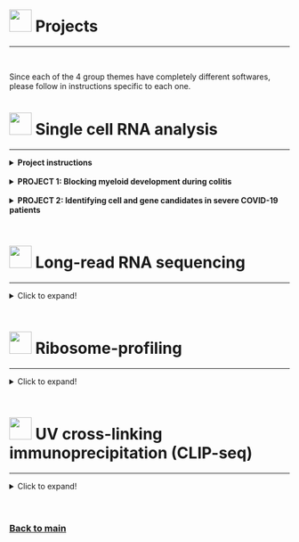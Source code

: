 # <img border="0" src="https://www.svgrepo.com/show/1025/task.svg" width="40" height="40"> Projects

***

<br/>

Since each of the 4 group themes have completely different softwares, please follow in instructions specific to each one.

# <img border="0" src="/SchoolRNA2020/logos/single_cell.png" width="40" height="40"> Single cell RNA analysis
***

<details>
<summary>
<b>Project instructions</b>
</summary>

<br/>

Main Presentation: [Single-cell RNA-seq Data Analysis Overview](single_cell/single_cell.pdf)

<br/>

Please follow the [pre-course instructions](precourse.md) in order to install all necessary software and packages.

The proposed educational plan for single cell RNA-seq data analysis project will be done using the Project-based learning (a.k.a. PBL) approach. This way, rather than having lectures on a topic and defined set of instructions and pre-given steps to follow (which focus on passive individual learning), you are required to learn the topic in a more **active** and **dynamic** way in order to solve the data analysis tasks as a group. Therefore, each group is provided with:

1. The <img border="0" src="https://static.thenounproject.com/png/67360-200.png" width="10" height="10">[report file](single_cell/code/project_report.html) containing a list of instructions and questions giving the overall direction and order of the steps needed to be done
2. A <img border="0" src="https://d1nhio0ox7pgb.cloudfront.net/_img/o_collection_png/green_dark_grey/512x512/plain/dictionary.png" width="10" height="10">[glossary of terms](single_cell/glossary/glossary_of_terms_single_cell.html) which contains detailed information about many of the steps and provides further references on the topics

In this manner, each group is required to gather information from the **glossary** to perform single cell data analysis by filling the report file (using this <img border="0" src="https://static.thenounproject.com/png/67360-200.png" width="10" height="10">[project_report.Rmd](single_cell/code/project_report.Rmd) file), by:

1. Reading the instructions for a certain task
2. Searching the **glossary** for guidance
3. Discussing with your colleges which step needs to be done or included
4. Dividing tasks among your group colleagues (each one can test parts of the code and then send the result to the one responsible for the report)
5. Replacing the instructions with a text explaining the rationale for this step and
6. Adding and running code from that step

You are encouraged to use any other additional website / article in your report. That also includes addition of other previous experiences and/or additional code steps from other sources, as long as the rationale for the inclusion is also discussed in the report text. You can also add any other plots and visualisations in your report to illustrate your results.

In the end, each group is expected to have 1 report file with all analysis steps and the rationale for the following projects:

</details>

<br/>

<details>
<summary>
<b>PROJECT 1: Blocking myeloid development during colitis</b>
</summary>

<br/>

**Background:** Ulcerative colitis (UC) is an inflammatory bowel disease (IBD) driven mainly by colonic innate inflammatory cells such as macrophages, monocytes and neutrophils ( [Czarnewski et al 2019](https://www.nature.com/articles/s41467-019-10769-x), [Skatteborg et al 2020](https://academic.oup.com/ecco-jcc/advance-article-abstract/doi/10.1093/ecco-jcc/jjaa121/5859161?redirectedFrom=fulltext)). A recent study showed that patients that present higher neutrophilic inflammatory signature (known as UC1) become refractory to both anti-TNF and anti-a4b7 integrin therapy ( [Czarnewski et al 2019](https://www.nature.com/articles/s41467-019-10769-x), [Skatteborg et al 2020](https://academic.oup.com/ecco-jcc/advance-article-abstract/doi/10.1093/ecco-jcc/jjaa121/5859161?redirectedFrom=fulltext)), which leads to surgical intervention for removal of the colon. Neutrophils inflammatory cells are short lived and originate from the common myeloid progenitor (CMP) in the bone marrow and requires constant replenishment in order to sustain elevated cell number in the colon. Herein, our main goal is to identify potential gene candidates that can block either pathways of neutrophil differentiation in the bone marrow.

**Main research question:** Which genes specifically drive the differentiation of Neutrophils.

**Importance:** Identifying such genes will allow us to: 1) perform experiment in Tamoxifen-transgenic mice where those cells can be depleted during the course of colitis. 2) find potential drugs that can inhibit those genes/pathways in order to block myeloid cell differentiation during colitis in mice (with priority to already approved drugs).

**Analysis report from group 1:**
1. [project_report_colitis](single_cell/group_reports/project_report_colitis.html) ([.Rmd](single_cell/group_reports/project_report_colitis.Rmd))
2. [Presentation](single_cell/group_reports/project_presentation_colitis.pdf)

</details>

<br/>

<details>
<summary>
<b>PROJECT 2: Identifying cell and gene candidates in severe COVID-19 patients</b>
</summary>

<br/>

**Background:** COVID-19 is an infectious disease driven by the virus SARS-CoV-2, which primarily infects lung epithelial cells. However, elderly patients usually develop severe lung inflammation and lung disfunction, ultimately leading to respiratory failure ([Guan et al 2020](https://www.nejm.org/doi/full/10.1056/nejmoa2002032)). The onset of the disease is characterised by a cytokine storm comprising several inflammatory mediators ([Pedersen et al 2020](https://www.jci.org/articles/view/137647)), specially in severe cases of the disease. Many cell types orchestrate the immune response to the virus, but their relative contribution at the single-cell resolution is still unclear. Herein, our main goal is to identify which cell types and gene pathways are altered in the blood of patients with severe COVID-19.

**Main research question:** Which cell types and genes are altered when comparing blood immune cells from healthy versus COVID-19 patients.

**Importance:** Identifying such genes will allow us to: 1) better understand why severe COVID-19 patients develop stronger immune responses; 2) find potential cells for blockage or immune enhancement therapy or; 3) identify pathways that could be targeted pharmacologically.

**Analysis report from group 2:**
1. [project_report_covid19](single_cell/group_reports/project_report_covid19.html) ([.Rmd](single_cell/group_reports/project_report_covid19.Rmd))
2. [Presentation_covid19](single_cell/group_reports/project_presentation_covid19.pdf)


</details>

<br/>

# <img border="0" src="/SchoolRNA2020/logos/long_read.png" width="40" height="40"> Long-read RNA sequencing
***

<details>
<summary>Click to expand!</summary>

  TO DO

</details>

<br/>

# <img border="0" src="/SchoolRNA2020/logos/ribo_profiling.png" width="40" height="40"> Ribosome-profiling
***

<details>
<summary>Click to expand!</summary>

  TO DO

</details>

<br/>

# <img border="0" src="/SchoolRNA2020/logos/uv_crosslink_ip.png" width="40" height="40"> UV cross-linking immunoprecipitation (CLIP-seq)
***

<details>
<summary>Click to expand!</summary>

  TO DO

</details>

<br/>

<br/>

### [Back to main](README.md)
